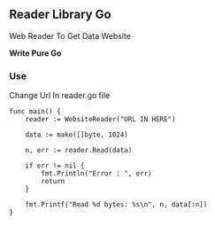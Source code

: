 ## Reader Library Go

Web Reader To Get Data Website

**Write Pure Go**

### Use

Change Url In reader.go file

```
func main() {
	reader := WebsiteReader("URL IN HERE")

	data := make([]byte, 1024)

	n, err := reader.Read(data)

	if err != nil {
		fmt.Println("Error : ", err)
		return
	}

	fmt.Printf("Read %d bytes: %s\n", n, data[:n])
}
```
